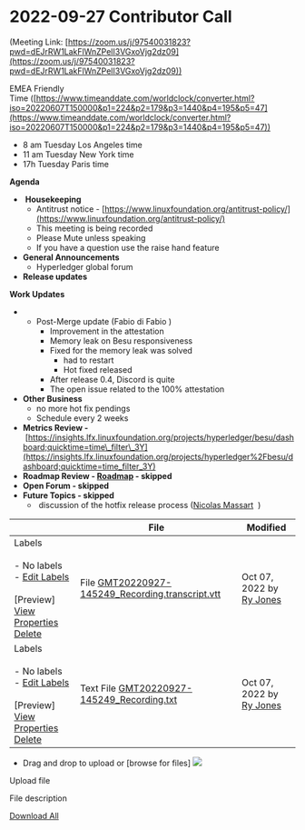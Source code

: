 # 2022-09-27 Contributor Call

(Meeting Link: ⁨[https://zoom.us/j/97540031823?pwd=dEJrRW1LakFlWnZPelI3VGxoVjg2dz09](https://zoom.us/j/97540031823?pwd=dEJrRW1LakFlWnZPelI3VGxoVjg2dz09))

EMEA Friendly Time ([https://www.timeanddate.com/worldclock/converter.html?iso=20220607T150000&p1=224&p2=179&p3=1440&p4=195&p5=47](https://www.timeanddate.com/worldclock/converter.html?iso=20220607T150000&p1=224&p2=179&p3=1440&p4=195&p5=47))

- 8 am Tuesday Los Angeles time
- 11 am Tuesday New York time
- 17h Tuesday Paris time

**Agenda**

-  **Housekeeping**
  - Antitrust notice - [https://www.linuxfoundation.org/antitrust-policy/](https://www.linuxfoundation.org/antitrust-policy/)
  - This meeting is being recorded
  - Please Mute unless speaking
  - If you have a question use the raise hand feature
- **General Announcements**
  - Hyperledger global forum
- **Release updates**

**Work Updates**

- 
  - Post-Merge update (Fabio di Fabio )
    - Improvement in the attestation
    - Memory leak on Besu responsiveness
    - Fixed for the memory leak was solved
      - had to restart
      - Hot fixed released
    - After release 0.4, Discord is quite
    - The open issue related to the 100% attestation 
- **Other Business**
  - no more hot fix pendings
  - Schedule every 2 weeks
- **Metrics Review -** [https://insights.lfx.linuxfoundation.org/projects/hyperledger/besu/dashboard;quicktime=time\_filter\_3Y](https://insights.lfx.linuxfoundation.org/projects/hyperledger%2Fbesu/dashboard;quicktime=time_filter_3Y)
- **Roadmap Review - [Roadmap](https://lf-hyperledger.atlassian.net/wiki/display/BESU/Roadmap) - skipped**
- **Open Forum - skipped**
- **Future Topics - skipped**
  -  discussion of the hotfix release process ([Nicolas Massart](https://lf-hyperledger.atlassian.net/wiki/people/70121:5502de36-6082-4606-81f5-4fd4f51016ab?ref=confluence)  )

  

   

|     | File | Modified |
| --- | --- | --- |
| Labels<br><br>- No labels<br>- [Edit Labels](#)<br><br>[Preview] [View](/wiki/download/attachments/22155816/GMT20220927-145249_Recording.transcript.vtt?version=1) [Properties](/wiki/pages/editattachment.action?pageId=22155816&fileName=GMT20220927-145249_Recording.transcript.vtt&isFromPageView=true) [Delete](/wiki/pages/confirmattachmentremoval.action?pageId=22155816&fileName=GMT20220927-145249_Recording.transcript.vtt) | File [GMT20220927-145249\_Recording.transcript.vtt](/wiki/download/attachments/22155816/GMT20220927-145249_Recording.transcript.vtt?api=v2) | Oct 07, 2022 by [Ry Jones](/wiki/people/557058:078cecfc-fb17-4d9a-8759-b5b74efa6850) |
| Labels<br><br>- No labels<br>- [Edit Labels](#)<br><br>[Preview] [View](/wiki/download/attachments/22155816/GMT20220927-145249_Recording.txt?version=1) [Properties](/wiki/pages/editattachment.action?pageId=22155816&fileName=GMT20220927-145249_Recording.txt&isFromPageView=true) [Delete](/wiki/pages/confirmattachmentremoval.action?pageId=22155816&fileName=GMT20220927-145249_Recording.txt) | Text File [GMT20220927-145249\_Recording.txt](/wiki/download/attachments/22155816/GMT20220927-145249_Recording.txt?api=v2) | Oct 07, 2022 by [Ry Jones](/wiki/people/557058:078cecfc-fb17-4d9a-8759-b5b74efa6850) |

- Drag and drop to upload or [browse for files] ![](/wiki/images/icons/wait.gif)

Upload file 

File description  

</form> </div> </div> <div> <a class="download-all-link" href="/wiki/download/all\_attachments?pageId=22155816" title="Download all the latest versions of attachments on this content as single zip file.">Download All</a> </div> </div> <p /></x-turndown>